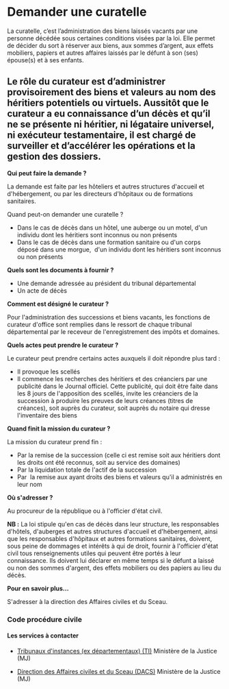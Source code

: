 # Demander une curatelle

La curatelle, c’est l’administration des biens laissés vacants par une personne décédée sous certaines conditions visées par la loi. Elle permet de décider du sort à réserver aux biens, aux sommes d’argent, aux effets mobiliers, papiers et autres affaires laissés par le défunt à son (ses) épouse(s) et à ses enfants.  
  
Le rôle du curateur est d’administrer provisoirement des biens et valeurs au nom des héritiers potentiels ou virtuels. Aussitôt que le curateur a eu connaissance d’un décès et qu’il ne se présente ni héritier, ni légataire universel, ni exécuteur testamentaire, il est chargé de surveiller et d’accélérer les opérations et la gestion des dossiers.
----------------------------------------------------------------------------------------------------------------------------------------------------------------------------------------------------------------------------------------------------------------------------------------------------------------------------------------------------------------------------------------------------------------------------------------------------------------------------------------------------------------------------------------------------------------------------------------------------------------------------------------------------------------------------------------------

**Qui peut faire la demande ?**  

La demande est faite par les hôteliers et autres structures d'accueil et d'hébergement, ou par les directeurs d'hôpitaux ou de formations sanitaires.

  

Quand peut-on demander une curatelle ?

  

*   Dans le cas de décès dans un hôtel, une auberge ou un motel, d'un individu dont les héritiers sont inconnus ou non présents
*   Dans le cas de décès dans une formation sanitaire ou d'un corps déposé dans une morgue,  d'un individu dont les héritiers sont inconnus ou non présents

**Quels sont les documents à fournir ?**  

*   Une demande adressée au président du tribunal départemental
*   Un acte de décès  
    

**Comment est désigné le curateur ?**

Pour l'administration des successions et biens vacants, les fonctions de curateur d'office sont remplies dans le ressort de chaque tribunal départemental par le receveur de l'enregistrement des impôts et domaines.

**Quels actes peut prendre le curateur ?**

Le curateur peut prendre certains actes auxquels il doit répondre plus tard :

*   Il provoque les scellés
*   Il commence les recherches des héritiers et des créanciers par une publicité dans le Journal officiel. Cette publicité, qui doit être faite dans les 8 jours de l'apposition des scellés, invite les créanciers de la succession à produire les preuves de leurs créances (titres de créances), soit auprès du curateur, soit auprès du notaire qui dresse l'inventaire des biens

**Quand finit la mission du curateur ?**  
  
La mission du curateur prend fin :

*   Par la remise de la succession (celle ci est remise soit aux héritiers dont les droits ont été reconnus, soit au service des domaines)
*   Par la liquidation totale de l'actif de la succession
*   Par  la remise aux ayant droits des biens et valeurs qu'il a administrés en leur nom

**Où s'adresser ?**

Au procureur de la république ou à l'officier d'état civil.  

**NB :** La loi stipule qu'en cas de décès dans leur structure, les responsables d'hôtels, d'auberges et autres structures d'accueil et d'hébergement, ainsi que les responsables d'hôpitaux et autres formations sanitaires, doivent, sous peine de dommages et intérêts à qui de droit, fournir à l'officier d'état civil tous renseignements utiles qui peuvent être portés à leur connaissance. Ils doivent lui déclarer en même temps si le défunt a laissé ou non des sommes d'argent, des effets mobiliers ou des papiers au lieu du décès.

**Pour en savoir plus...**

S'adresser à la direction des Affaires civiles et du Sceau.  

### Code procédure civile

#### Les services à contacter

*   [Tribunaux d'instances (ex départementaux) (TI)](../../../services/tribunaux-dinstances-ex-departementaux-ti.md) Ministère de la Justice (MJ)  
    
*   [Direction des Affaires civiles et du Sceau (DACS)](../../../services/direction-des-affaires-civiles-et-du-sceau-dacs.md) Ministère de la Justice (MJ)